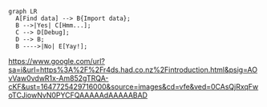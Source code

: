 ``` mermaid
graph LR
  A[Find data] --> B{Import data};
  B -->|Yes| C[Hmm...];
  C --> D[Debug];
  D --> B;
  B ---->|No| E[Yay!];
```

https://www.google.com/url?sa=i&url=https%3A%2F%2Fr4ds.had.co.nz%2Fintroduction.html&psig=AOvVaw0vdwR1x-Am852gTRQA-cKF&ust=1647725429716000&source=images&cd=vfe&ved=0CAsQjRxqFwoTCJiowNvN0PYCFQAAAAAdAAAAABAD